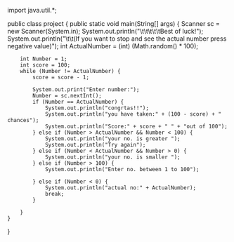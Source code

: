 import java.util.*;

public class project {
    public static void main(String[] args) {
        Scanner sc = new Scanner(System.in);
        System.out.println("\t\t\t\t\tBest of luck!");
        System.out.println("\t\t(If you want to stop and see the actual number press negative value)");
        int ActualNumber = (int) (Math.random() * 100);

        int Number = 1;
        int score = 100;
        while (Number != ActualNumber) {
            score = score - 1;

            System.out.print("Enter number:");
            Number = sc.nextInt();
            if (Number == ActualNumber) {
                System.out.println("congrtas!!");
                System.out.println("you have taken:" + (100 - score) + " chances");
                System.out.println("Score:" + score + " " + "out of 100");
            } else if (Number > ActualNumber && Number < 100) {
                System.out.println("your no. is greater ");
                System.out.println("Try again");
            } else if (Number < ActualNumber && Number > 0) {
                System.out.println("your no. is smaller ");
            } else if (Number > 100) {
                System.out.println("Enter no. between 1 to 100");

            } else if (Number < 0) {
                System.out.println("actual no:" + ActualNumber);
                break;
            }

        }
    }
}
